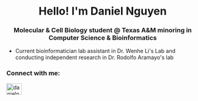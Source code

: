 <h1 align="center">Hello! I'm Daniel Nguyen</h1>
<h3 align="center"> Molecular & Cell Biology student @ Texas A&M minoring in Computer Science & Bioinformatics </h3>

- Current bioinformatician lab assistant in Dr. Wenhe Li's Lab and conducting independent research in Dr. Rodolfo Aramayo's lab
<h3 align="left">Connect with me:</h3>
<p align="left">
<a href="https://www.linkedin.com/in/danielnguyentamu/" target="blank"><img align="center" src="https://raw.githubusercontent.com/rahuldkjain/github-profile-readme-generator/master/src/images/icons/Social/linked-in-alt.svg" alt="danielnguyentamu" height="30" width="40" /></a>
</p>
